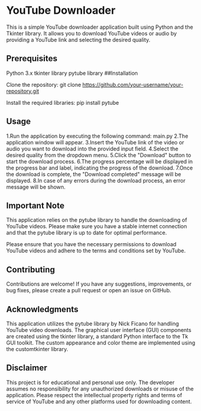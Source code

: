 # YouTube Downloader
This is a simple YouTube downloader application built using Python and the Tkinter library. It allows you to download YouTube videos or audio by providing a YouTube link and selecting the desired quality.

## Prerequisites
Python 3.x
tkinter library
pytube library
##Installation

Clone the repository:
git clone https://github.com/your-username/your-repository.git

Install the required libraries:
pip install pytube

## Usage
1.Run the application by executing the following command:
main.py
2.The application window will appear.
3.Insert the YouTube link of the video or audio you want to download into the provided input field.
4.Select the desired quality from the dropdown menu.
5.Click the "Download" button to start the download process.
6.The progress percentage will be displayed in the progress bar and label, indicating the progress of the download.
7.Once the download is complete, the "Download completed" message will be displayed.
8.In case of any errors during the download process, an error message will be shown.

## Important Note
This application relies on the pytube library to handle the downloading of YouTube videos. Please make sure you have a stable internet connection and that the pytube library is up to date for optimal performance.

Please ensure that you have the necessary permissions to download YouTube videos and adhere to the terms and conditions set by YouTube.

## Contributing
Contributions are welcome! If you have any suggestions, improvements, or bug fixes, please create a pull request or open an issue on GitHub.


## Acknowledgments
This application utilizes the pytube library by Nick Ficano for handling YouTube video downloads.
The graphical user interface (GUI) components are created using the tkinter library, a standard Python interface to the Tk GUI toolkit.
The custom appearance and color theme are implemented using the customtkinter library.

## Disclaimer
This project is for educational and personal use only. The developer assumes no responsibility for any unauthorized downloads or misuse of the application. Please respect the intellectual property rights and terms of service of YouTube and any other platforms used for downloading content.
